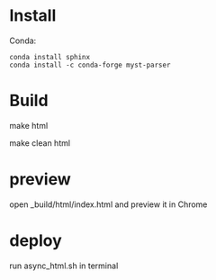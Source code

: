 
# Install
Conda:
```
conda install sphinx
conda install -c conda-forge myst-parser
```

# Build
make html

make clean html

# preview

open _build/html/index.html and preview it in Chrome

# deploy
run async_html.sh in terminal
